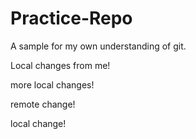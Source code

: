 # Practice-Repo
A sample for my own understanding of git.


Local changes from me!

more local changes!

remote change!

local change!